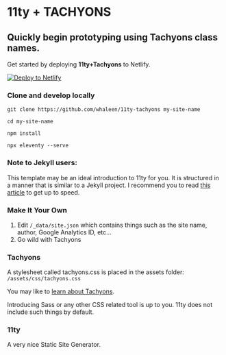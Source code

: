 # 11ty + TACHYONS

## Quickly begin prototyping using Tachyons class names.

Get started by deploying **11ty+Tachyons** to Netlify.

[![Deploy to Netlify](https://www.netlify.com/img/deploy/button.svg)](https://app.netlify.com/start/deploy?repository=https://github.com/whaleen/11ty-tachyons)

### Clone and develop locally


```git clone https://github.com/whaleen/11ty-tachyons my-site-name```

```cd my-site-name```

```npm install```

```npx eleventy --serve```


### Note to Jekyll users:

This template may be an ideal introduction to 11ty for you. It is structured in a manner that is similar to a Jekyll project. I recommend you to read [this article](https://24ways.org/2018/turn-jekyll-up-to-eleventy/) to get up to speed.


### Make It Your Own

1. Edit ```/_data/site.json``` which contains things such as the site name, author, Google Analytics ID, etc...
2. Go wild with Tachyons

### Tachyons

A stylesheet called tachyons.css is placed in the assets folder: ```/assets/css/tachyons.css```

You may like to [learn about Tachyons](https://tachyons.io).

Introducing Sass or any other CSS related tool is up to you. 11ty does not include such things by default.


### 11ty

A very nice Static Site Generator.
